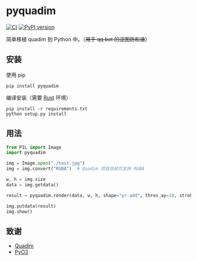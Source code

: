 # pyquadim
[![CI](https://github.com/Widecss/pyquadim/actions/workflows/CI.yml/badge.svg)](https://github.com/Widecss/pyquadim/actions/workflows/CI.yml)
[![PyPI version](https://badge.fury.io/py/pyquadim.svg)](https://badge.fury.io/py/pyquadim)

简单移植 quadim 到 Python 中。（~~用于 qq bot 的涩图防和谐~~）

## 安装
使用 pip
~~~
pip install pyquadim
~~~

编译安装（需要 [Rust](https://www.rust-lang.org/) 环境）
~~~
pip install -r requirements.txt
python setup.py install
~~~

## 用法
~~~ python
from PIL import Image
import pyquadim

img = Image.open("./test.jpg")
img = img.convert("RGBA")  # Quadim 项目目前仅支持 RGBA

w, h = img.size
data = img.getdata()

result = pyquadim.render(data, w, h, shape="yr-add", thres_ay=10, stroke_width=6)

img.putdata(result)
img.show()
~~~


## 致谢
- [Quadim](https://github.com/eternal-io/quadim)
- [PyO3](https://github.com/PyO3/pyo3)

